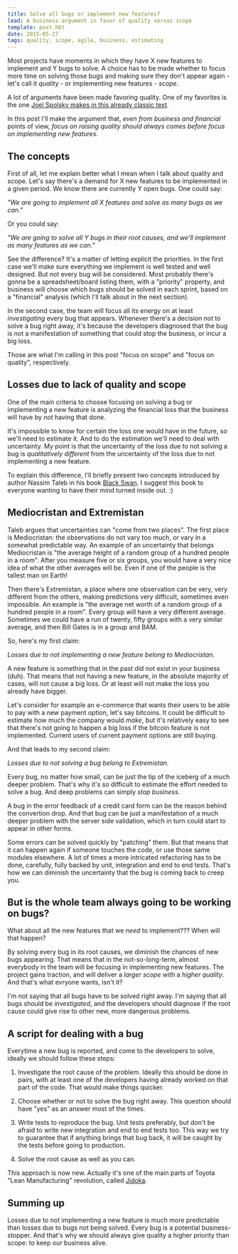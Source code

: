 ```yaml
---
title: Solve all bugs or implement new features?
lead: A business argument in favor of quality versus scope
template: post.hbt
date: 2015-05-27
tags: quality, scope, agile, business, estimating
---
```


Most projects have moments in which they have X new features to implement and Y bugs to solve. A choice has to be made whether to focus more time on solving those bugs and making sure they don't appear again - let's call it *quality* - or implementing new features - *scope*.

A lot of arguments have been made favoring quality. One of my favorites is the one [Joel Spolsky makes in this already classic text](http://www.joelonsoftware.com/articles/fog0000000043.html).

In this post I'll make the argument that, *even from business and financial* points of view, *focus on raising quality should always comes before focus on implementing new features*.

## The concepts

First of all, let me explain better what I mean when I talk about quality and scope. Let's say there's a demand for X new features to be implemented in a given period. We know there are currently Y open bugs. One could say:

*"We are going to implement all X features and solve as many bugs as we can."*

Or you could say:

*"We are going to solve all Y bugs in their root causes, and we'll implement as many features as we can."*

See the difference? It's a matter of letting explicit the priorities. In the first case we'll make sure everything we implement is well tested and well designed. But not every bug will be considered. Most probably there's gonna be a spreadsheet/board listing them, with a "priority" property, and business will choose which bugs should be solved in each sprint, based on a "financial" analysis (which I'll talk about in the next section).

In the second case, the team will focus all its energy on at least *investigating* every bug that appears. Whenever there's a decision *not* to solve a bug right away, it's because the developers diagnosed that the bug is not a manifestation of something that could stop the business, or incur a big loss.

Those are what I'm calling in this post "focus on scope" and "focus on quality", respectively.

## Losses due to lack of quality and scope

One of the main criteria to choose focusing on solving a bug or implementing a new feature is analyzing the financial loss that the business will have by *not* having that done.

It's impossible to know for certain the loss one would have in the future, so we'll need to estimate it. And to do the estimation we'll need to deal with uncertainty. My point is that the uncertainty of the loss due to not solving a bug is *qualitatively different* from the uncertainty of the loss due to not implementing a new feature.

To explain this difference, I'll briefly present two concepts introduced by author Nassim Taleb in his book [Black Swan](http://www.amazon.com/Black-Swan-Improbable-Robustness-Fragility/dp/081297381X/). I suggest this book to everyone wanting to have their mind turned inside out. :)

## Mediocristan and Extremistan

Taleb argues that uncertainties can "come from two places". The first place is Mediocristan: the observations do not vary too much, or vary in a somewhat predictable way. An example of an uncertainty that belongs Mediocristan is "the average height of a random group of a hundred people in a room". After you measure five or six groups, you would have a very nice idea of what the other averages will be. Even if one of the people is the tallest man on Earth!

Then there's Extremistan, a place where one observation can be very, very different from the others, making predictions very difficult, sometimes even impossible. An example is "the average net worth of a random group of a hundred people in a room". Every group will have a very different average. Sometimes we could have a run of twenty, fifty groups with a very similar average, and then Bill Gates is in a group and BAM.

So, here's my first claim:

*Losses due to not implementing a new feature belong to Mediocristan.*

A new feature is something that in the past did not exist in your business (duh). That means that not having a new feature, in the absolute majority of cases, will not cause a big loss. Or at least will not make the loss you already have bigger.

Let's consider for example an e-commerce that wants their users to be able to pay with a new payment option, let's say bitcoins. It could be difficult to estimate how much the company would *make*, but it's relatively easy to see that there's not going to happen a big loss if the bitcoin feature is not implemented. Current users of current payment options are still buying.

And that leads to my second claim:

*Losses due to not solving a bug belong to Extremistan.*

Every bug, no matter how small, can be just the tip of the iceberg of a much deeper problem. That's why it's so difficult to estimate the effort needed to solve a bug. And deep problems can simply *stop business*.

A bug in the error feedback of a credit card form can be the reason behind the convertion drop. And that bug can be just a manifestation of a much deeper problem with the server side validation, which in turn could start to appear in other forms.

Some errors can be solved quickly by "patching" them. But that means that it can happen again if someone touches the code, or use those same modules elsewhere. A lot of times a more intricated refactoring has to be done, carefully, fully backed by unit, integration and end to end tests. That's how we can diminish the uncertainty that the bug is coming back to creep you.

## But is the whole team always going to be working on bugs?

What about all the new features that we *need* to implement??? When will that happen?

By solving every bug in its root causes, we diminish the chances of new bugs appearing. That means that in the not-so-long-term, almost everybody in the team will be focusing in implementing new features. The project gains traction, and will deliver a *larger scope* with a *higher quality*. And that's what evryone wants, isn't it?

I'm not saying that all bugs have to be solved right away. I'm saying that all bugs should be *investigated*, and the developers should diagnose if the root cause could give rise to other new, more dangerous problems.

## A script for dealing with a bug

Everytime a new bug is reported, and come to the developers to solve, ideally we should follow these steps:

1. Investigate the root cause of the problem. Ideally this should be done in pairs, with at least one of the developers having already worked on that part of the code. That would make things quicker.

2. Choose whether or not to solve the bug right away. This question should have "yes" as an answer most of the times.

3. Write tests to reproduce the bug. Unit tests preferably, but don't be afraid to write new integration and end to end tests too. This way we try to guarantee that if anything brings that bug back, it will be caught by the tests before going to production.

4. Solve the root cause as well as you can.

This approach is now new. Actually it's one of the main parts of Toyota "Lean Manufacturing" revolution, called [Jidoka](https://en.wikipedia.org/wiki/Autonomation).

## Summing up

Losses due to not implementing a new feature is much more predictable than losses due to bugs not being solved. Every bug is a potential business-stopper. And that's why we should always give quality a higher priority than scope: to keep our business alive.